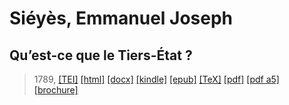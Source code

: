 # Siéyès, Emmanuel Joseph
## Qu’est-ce que le Tiers-État ?

> 1789,  <a title="Source XML/TEI" class="mime48 tei" href="https://hurlus.github.io/tei/sieyes1789_tiers-etat.xml">[TEI]</a>  <a title="HTML une page" class="mime48 html" href="https://hurlus.github.io/sieyes1789_tiers-etat/sieyes1789_tiers-etat.html">[html]</a>  <a title="Bureautique (LibreOffice, MS.Word)" class="mime48 docx" href="https://hurlus.github.io/sieyes1789_tiers-etat/sieyes1789_tiers-etat.docx">[docx]</a>  <a title="Amazon.kindle" class="mime48 mobi" href="https://hurlus.github.io/sieyes1789_tiers-etat/sieyes1789_tiers-etat.mobi">[kindle]</a>  <a title="EPUB, pour liseuses et téléphones" class="mime48 epub" href="https://hurlus.github.io/sieyes1789_tiers-etat/sieyes1789_tiers-etat.epub">[epub]</a>  <a title="LaTeX" class="mime48 tex" href="https://hurlus.github.io/sieyes1789_tiers-etat/sieyes1789_tiers-etat.tex">[TeX]</a>  <a title="PDF à imprimer, A4 2 colonnes" class="mime48 pdf" href="https://hurlus.github.io/sieyes1789_tiers-etat/sieyes1789_tiers-etat.pdf">[pdf]</a>  <a title="PDF à lire, A5 une colonne" class="mime48 a5" href="https://hurlus.github.io/sieyes1789_tiers-etat/sieyes1789_tiers-etat_a5.pdf">[pdf a5]</a>  <a title="Brochure à agrafer, pdf imposé pour imprimante recto/verso" class="mime48 brochure" href="https://hurlus.github.io/sieyes1789_tiers-etat/sieyes1789_tiers-etat_brochure.pdf">[brochure]</a> 

